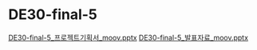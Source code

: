 # DE30-final-5


[DE30-final-5_프로젝트기획서_moov.pptx](https://github.com/user-attachments/files/16556883/_moov.1.pptx)
[DE30-final-5_발표자료_moov.pptx](https://github.com/user-attachments/files/16556891/08012024_.1.pptx)
